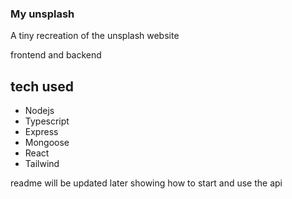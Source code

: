 ### My unsplash

A tiny recreation of the unsplash website

frontend and backend

## tech used
- Nodejs 
- Typescript
- Express
- Mongoose
- React
- Tailwind

readme will be updated later showing how to start and use the api